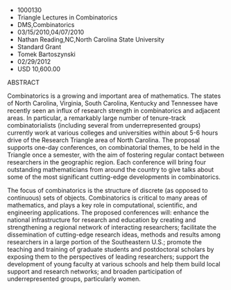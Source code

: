 
* 1000130
* Triangle Lectures in Combinatorics
* DMS,Combinatorics
* 03/15/2010,04/07/2010
* Nathan Reading,NC,North Carolina State University
* Standard Grant
* Tomek Bartoszynski
* 02/29/2012
* USD 10,600.00

ABSTRACT

Combinatorics is a growing and important area of mathematics. The states of
North Carolina, Virginia, South Carolina, Kentucky and Tennessee have recently
seen an influx of research strength in combinatorics and adjacent areas. In
particular, a remarkably large number of tenure-track combinatorialists
(including several from underrepresented groups) currently work at various
colleges and universities within about 5-6 hours drive of the Research Triangle
area of North Carolina. The proposal supports one-day conferences, on
combinatorial themes, to be held in the Triangle once a semester, with the aim
of fostering regular contact between researchers in the geographic region. Each
conference will bring four outstanding mathematicians from around the country to
give talks about some of the most significant cutting-edge developments in
combinatorics.

The focus of combinatorics is the structure of discrete (as opposed to
continuous) sets of objects. Combinatorics is critical to many areas of
mathematics, and plays a key role in computational, scientific, and engineering
applications. The proposed conferences will: enhance the national infrastructure
for research and education by creating and strengthening a regional network of
interacting researchers; facilitate the dissemination of cutting-edge research
ideas, methods and results among researchers in a large portion of the
Southeastern U.S.; promote the teaching and training of graduate students and
postdoctoral scholars by exposing them to the perspectives of leading
researchers; support the development of young faculty at various schools and
help them build local support and research networks; and broaden participation
of underrepresented groups, particularly women.
